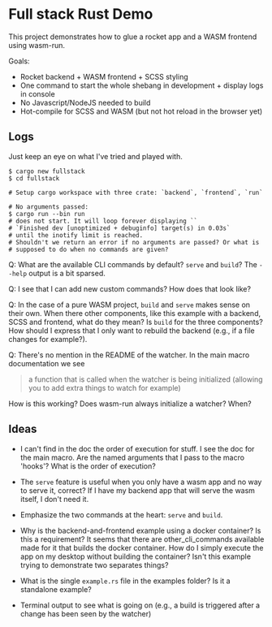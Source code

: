 # Full stack Rust Demo

This project demonstrates how to glue a rocket app and a WASM frontend using
wasm-run.

Goals:

- Rocket backend + WASM frontend + SCSS styling
- One command to start the whole shebang in development + display logs in console
- No Javascript/NodeJS needed to build
- Hot-compile for SCSS and WASM (but not hot reload in the browser yet)

## Logs

Just keep an eye on what I've tried and played with.

    $ cargo new fullstack
    $ cd fullstack

    # Setup cargo workspace with three crate: `backend`, `frontend`, `run`
    
    # No arguments passed:
    $ cargo run --bin run
    # does not start. It will loop forever displaying ``
    # `Finished dev [unoptimized + debuginfo] target(s) in 0.03s`
    # until the inotify limit is reached.
    # Shouldn't we return an error if no arguments are passed? Or what is 
    # supposed to do when no commands are given?


Q: What are the available CLI commands by default? `serve` and `build`? The
`--help` output is a bit sparsed.

Q: I see that I can add new custom commands? How does that look like?


Q: In the case of a pure WASM project, `build` and `serve` makes sense on their
own. When there other components, like this example with a backend, SCSS and
frontend, what do they mean? Is `build` for the three components? How should I
express that I only want to rebuild the backend (e.g., if a file changes for
example?).

Q: There's no mention in the README of the watcher. In the main macro
documentation we see 
> a function that is called when the watcher is being
> initialized (allowing you to add extra things to watch for example)

How is this working? Does wasm-run always initialize a watcher? When?

## Ideas


- I can't find in the doc the order of execution for stuff. I see the doc for
  the main macro. Are the named arguments that I pass to the macro 'hooks'?
  What is the order of execution? 
- The `serve` feature is useful when you only have a wasm app and no way to
  serve it, correct? If I have my backend app that will serve the wasm itself, I
  don't need it.
- Emphasize the two commands at the heart: `serve` and `build`.
- Why is the backend-and-frontend example using a docker container? Is this a
  requirement? It seems that there are other_cli_commands available made for it
  that builds the docker container. How do I simply execute the app on my
  desktop without building the container? Isn't this example trying to
  demonstrate two separates things?
- What is the single `example.rs` file in the examples folder? Is it a
  standalone example?

- Terminal output to see what is going on (e.g., a build is triggered after a
  change has been seen by the watcher)

  